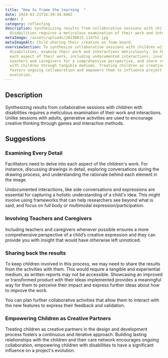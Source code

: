 ```yaml
---
title: "How to frame the learning  "
date: 2024-03-21T16:39:34.046Z
order: 2
category: reflecting
description: Synthesizing results from collaborative sessions with children with
  disabilities requires a meticulous examination of their work and interactions.
metaImage: /assets/uploads/20230815_114752.jpg
metaImageAlt: Child sharing their creation on foam board.
overviewSection: To synthesize collaborative sessions with children with
  disabilities, examine their work and interactions meticulously. Go through
  each aspect of their work, including undocumented interactions, involve
  teachers and caregivers for a comprehensive perspective, and share results
  with children through tangible mediums. Treating children as creative partners
  fosters ongoing collaboration and empowers them to influence project
  evolution.
---
```

## Description

Synthesizing results from collaborative sessions with children with disabilities requires a meticulous examination of their work and interactions. Unlike sessions with adults, generative activities are used to encourage creative thinking through games and interactive methods.

## Suggestions

### Examining Every Detail

Facilitators need to delve into each aspect of the children's work. For instance, discussing drawings in detail, exploring conversations during the drawing process, and understanding the rationale behind each element in the image. 

Undocumented interactions, like side conversations and expressions are essential for capturing a holistic understanding of a child's idea. This might involve using frameworks that can help researchers see beyond what is said, and focus on full body or multimodal expression/participation.

### Involving Teachers and Caregivers

Including teachers and caregivers whenever possible ensures a more comprehensive perspective of a child’s creative expression and they can provide you with insight that would have otherwise left unnoticed. 

### Sharing back the results

To keep children involved in this process, we may need to share the results from the activities with them. This would require a tangible and experiential medium, as written reports may not be accessible. Showcasing an improved or transformed product with their ideas implemented provides a meaningful way for them to perceive their impact and express further ideas about how to improve the work.

You can plan further collaborative activities that allow them to interact with the new features to express their feedback and validation.

### Empowering Children as Creative Partners

Treating children as creative partners in the design and development process fosters a continuous and iterative approach. Building lasting relationships with the children and their care network encourages ongoing collaboration, empowering children with disabilities to have a significant influence on a project's evolution.
